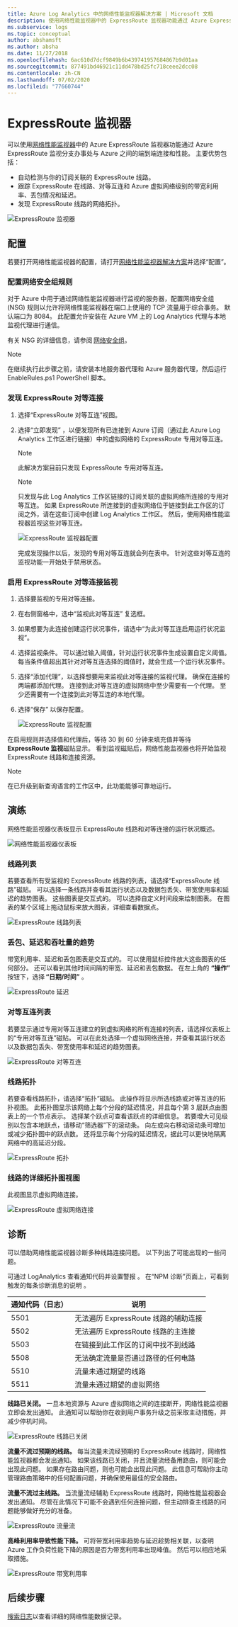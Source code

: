 ```yaml
---
title: Azure Log Analytics 中的网络性能监视器解决方案 | Microsoft 文档
description: 使用网络性能监视器中的 ExpressRoute 监视器功能通过 Azure ExpressRoute 监视分支办事处与 Azure 之间的端到端连接和性能。
ms.subservice: logs
ms.topic: conceptual
author: abshamsft
ms.author: absha
ms.date: 11/27/2018
ms.openlocfilehash: 6ac610d7dcf9849b6b439741957684867b9d01aa
ms.sourcegitcommit: 877491bd46921c11dd478bd25fc718ceee2dcc08
ms.contentlocale: zh-CN
ms.lasthandoff: 07/02/2020
ms.locfileid: "77660744"
---
```

# <a name="expressroute-monitor"></a>ExpressRoute 监视器

可以使用[网络性能监视器](network-performance-monitor.md)中的 Azure ExpressRoute 监视器功能通过 Azure ExpressRoute 监视分支办事处与 Azure 之间的端到端连接和性能。 主要优势包括： 

- 自动检测与你的订阅关联的 ExpressRoute 线路。
- 跟踪 ExpressRoute 在线路、对等互连和 Azure 虚拟网络级别的带宽利用率、丢包情况和延迟。
- 发现 ExpressRoute 线路的网络拓扑。

![ExpressRoute 监视器](media/network-performance-monitor-expressroute/expressroute-intro.png)

## <a name="configuration"></a>配置 
若要打开网络性能监视器的配置，请打开[网络性能监视器解决方案](network-performance-monitor.md)并选择“配置”。 

### <a name="configure-network-security-group-rules"></a>配置网络安全组规则 
对于 Azure 中用于通过网络性能监视器进行监视的服务器，配置网络安全组 (NSG) 规则以允许将网络性能监视器在端口上使用的 TCP 流量用于综合事务。 默认端口为 8084。 此配置允许安装在 Azure VM 上的 Log Analytics 代理与本地监视代理进行通信。 

有关 NSG 的详细信息，请参阅 [网络安全组](../../virtual-network/manage-network-security-group.md)。 

>[!NOTE]
> 在继续执行此步骤之前，请安装本地服务器代理和 Azure 服务器代理，然后运行 EnableRules.ps1 PowerShell 脚本。 

 
### <a name="discover-expressroute-peering-connections"></a>发现 ExpressRoute 对等连接 
 
1. 选择“ExpressRoute 对等互连”视图。 
2. 选择“立即发现”  ，以便发现所有已连接到 Azure 订阅（通过此 Azure Log Analytics 工作区进行链接）中的虚拟网络的 ExpressRoute 专用对等互连。

    >[!NOTE]
    > 此解决方案目前只发现 ExpressRoute 专用对等互连。 

    >[!NOTE]
    > 只发现与此 Log Analytics 工作区链接的订阅关联的虚拟网络所连接的专用对等互连。 如果 ExpressRoute 所连接到的虚拟网络位于链接到此工作区的订阅之外，请在这些订阅中创建 Log Analytics 工作区。 然后，使用网络性能监视器监视这些对等互连。 

    ![ExpressRoute 监视器配置](media/network-performance-monitor-expressroute/expressroute-configure.png)
 
   完成发现操作以后，发现的专用对等互连就会列在表中。 针对这些对等互连的监视功能一开始处于禁用状态。 

### <a name="enable-monitoring-of-the-expressroute-peering-connections"></a>启用 ExpressRoute 对等连接监视 

1. 选择要监视的专用对等连接。
2. 在右侧窗格中，选中“监视此对等互连”  复选框。 
3. 如果想要为此连接创建运行状况事件，请选中“为此对等互连启用运行状况监视”。  
4. 选择监视条件。 可以通过输入阈值，针对运行状况事件生成设置自定义阈值。 每当条件值超出其针对对等互连选择的阈值时，就会生成一个运行状况事件。 
5. 选择“添加代理”，以选择想要用来监视此对等连接的监视代理。  确保在连接的两端都添加代理。 连接到此对等互连的虚拟网络中至少需要有一个代理。 至少还需要有一个连接到此对等互连的本地代理。 
6. 选择“保存”  以保存配置。 

   ![ExpressRoute 监视配置](media/network-performance-monitor-expressroute/expressroute-configure-discovery.png)


在启用规则并选择值和代理后，等待 30 到 60 分钟来填充值并等待 **ExpressRoute 监视**磁贴显示。 看到监视磁贴后，网络性能监视器也将开始监视 ExpressRoute 线路和连接资源。 

>[!NOTE]
> 在已升级到新查询语言的工作区中，此功能能够可靠地运行。

## <a name="walkthrough"></a>演练 

网络性能监视器仪表板显示 ExpressRoute 线路和对等连接的运行状况概述。 

![网络性能监视器仪表板](media/network-performance-monitor-expressroute/npm-dashboard-expressroute.png) 

### <a name="circuits-list"></a>线路列表 

若要查看所有受监视的 ExpressRoute 线路的列表，请选择“ExpressRoute 线路”磁贴。 可以选择一条线路并查看其运行状态以及数据包丢失、带宽使用率和延迟的趋势图表。 这些图表是交互式的。 可以选择自定义时间段来绘制图表。 在图表的某个区域上拖动鼠标来放大图表，详细查看数据点。 

![ExpressRoute 线路列表](media/network-performance-monitor-expressroute/expressroute-circuits.png) 

### <a name="trends-of-loss-latency-and-throughput"></a>丢包、延迟和吞吐量的趋势 

带宽利用率、延迟和丢包图表是交互式的。 可以使用鼠标控件放大这些图表的任何部分。 还可以看到其他时间间隔的带宽、延迟和丢包数据。 在左上角的 **“操作”** 按钮下，选择 **“日期/时间”** 。 

![ExpressRoute 延迟](media/network-performance-monitor-expressroute/expressroute-latency.png) 

### <a name="peerings-list"></a>对等互连列表 

若要显示通过专用对等互连建立的到虚拟网络的所有连接的列表，请选择仪表板上的“专用对等互连”磁贴。  可以在此处选择一个虚拟网络连接，并查看其运行状态以及数据包丢失、带宽使用率和延迟的趋势图表。 

![ExpressRoute 对等互连](media/network-performance-monitor-expressroute/expressroute-peerings.png) 

### <a name="circuit-topology"></a>线路拓扑 

若要查看线路拓扑，请选择“拓扑”磁贴。  此操作将显示所选线路或对等互连的拓扑视图。 此拓扑图显示该网络上每个分段的延迟情况，并且每个第 3 层跃点由图表上的一个节点表示。 选择某个跃点可查看该跃点的详细信息。 若要增大可见级别以包含本地跃点，请移动“筛选器”下的滚动条。  向左或向右移动滚动条可增加或减少拓扑图中的跃点数。 还将显示每个分段的延迟情况，据此可以更快地隔离网络中的高延迟分段。

![ExpressRoute 拓扑](media/network-performance-monitor-expressroute/expressroute-topology.png)

### <a name="detailed-topology-view-of-a-circuit"></a>线路的详细拓扑图视图 

此视图显示虚拟网络连接。 

![ExpressRoute 虚拟网络连接](media/network-performance-monitor-expressroute/expressroute-vnet.png)
 
## <a name="diagnostics"></a>诊断 

可以借助网络性能监视器诊断多种线路连接问题。 以下列出了可能出现的一些问题。

可通过 LogAnalytics 查看通知代码并设置警报  。 在“NPM 诊断”页面上，可看到触发的每条诊断消息的说明  。

| 通知代码（日志） | 说明 |
| --- | --- |
| 5501 | 无法遍历 ExpressRoute 线路的辅助连接 |
| 5502 | 无法遍历 ExpressRoute 线路的主连接 |
| 5503 | 在链接到此工作区的订阅中找不到线路 | 
| 5508 | 无法确定流量是否通过路径的任何电路 |
| 5510 | 流量未通过期望的线路 | 
| 5511 | 流量未通过期望的虚拟网络 | 

**线路已关闭。** 一旦本地资源与 Azure 虚拟网络之间的连接断开，网络性能监视器立即会发出通知。 此通知可以帮助你在收到用户事务升级之前采取主动措施，并减少停机时间。

![ExpressRoute 线路已关闭](media/network-performance-monitor-expressroute/expressroute-circuit-down.png)
 

**流量不流过预期的线路。** 每当流量未流经预期的 ExpressRoute 线路时，网络性能监视器都会发出通知。 如果该线路已关闭，并且流量流经备用路由，则可能会出现此问题。 如果存在路由问题，则也可能会出现此问题。 此信息可帮助你主动管理路由策略中的任何配置问题，并确保使用最佳的安全路由。 

 

**流量不流过主线路。** 当流量流经辅助 ExpressRoute 线路时，网络性能监视器会发出通知。 尽管在此情况下可能不会遇到任何连接问题，但主动排查主线路的问题能够做好充分的准备。 

 
![ExpressRoute 流量流](media/network-performance-monitor-expressroute/expressroute-traffic-flow.png)


**高峰利用率导致性能下降。** 可将带宽利用率趋势与延迟趁势相关联，以查明 Azure 工作负荷性能下降的原因是否为带宽利用率出现峰值。 然后可以相应地采取措施。

![ExpressRoute 带宽利用率](media/network-performance-monitor-expressroute/expressroute-peak-utilization.png)

 

## <a name="next-steps"></a>后续步骤
[搜索日志](../../azure-monitor/log-query/log-query-overview.md)以查看详细的网络性能数据记录。
